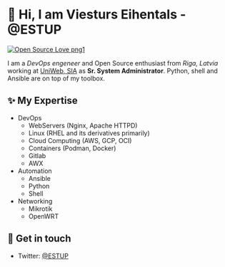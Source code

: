 # 👋  Hi, I am Viesturs Eihentals - @ESTUP
[![Open Source Love png1](https://badges.frapsoft.com/os/v1/open-source.png?v=103)](https://github.com/ESTUP)

I am a _DevOps engeneer_ and Open Source enthusiast from _Riga, Latvia_ working at [UniWeb, SIA](https://uniweb.eu/) as __Sr. System Administrator__.
Python, shell and Ansible are on top of my toolbox.

## ✨ My Expertise
- DevOps
  - WebServers (Nginx, Apache HTTPD)
  - Linux (RHEL and its derivatives primarily)
  - Cloud Computing (AWS, GCP, OCI)
  - Containers (Podman, Docker)
  - Gitlab
  - AWX
- Automation
  - Ansible
  - Python
  - Shell
- Networking
  - Mikrotik
  - OpenWRT

## 💌 Get in touch
- Twitter: [@ESTUP](https://twitter.com/ESTUP)
